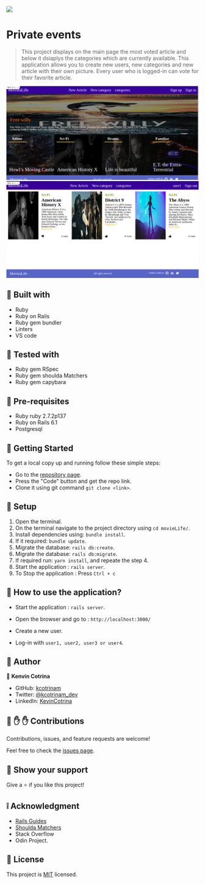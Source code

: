 ![](https://img.shields.io/badge/Microverse-blueviolet)

# Private events

> This project displays on the main page the most voted article and below it dsiaplys the categories which are currently available. This application allows you to create new users, new categories and new article with their own picture. Every user who is logged-in can vote for their favorite article.

![screenshot](app/assets/images/screenshot.png)
![screenshot](app/assets/images/screenshot2.png)

## :hammer: Built with

- Ruby
- Ruby on Rails
- Ruby gem bundler
- Linters
- VS code

## :hammer: Tested with

- Ruby gem RSpec
- Ruby gem shoulda Matchers
- Ruby gem capybara

## 📝 Pre-requisites

- Ruby ruby 2.7.2p137
- Ruby on Rails 6.1
- Postgresql


## :construction_worker: Getting Started

To get a local copy up and running follow these simple steps:

- Go to the [repository page](https://github.com/kcotrinam/movieLife/).
- Press the "Code" button and get the repo link.
- Clone it using git command `git clone <link>`.

## 📝 Setup

1. Open the terminal.
2. On the terminal navigate to the project directory using `cd movieLife/`.
3. Install dependencies using: `bundle install`.
3. If it required: `bundle update`.
4. Migrate the database: `rails db:create`.
5. Migrate the database: `rails db:migrate`.
6. If required run: `yarn install`, and repeate the step 4.
7. Start the application : `rails server`.
8. To Stop the application : Press `Ctrl + c`

## 📝 How to use the application?

- Start the application : `rails server`.

- Open the browser and go to : `http://localhost:3000/`

- Create a new user.

- Log-in with `user1, user2, user3 or user4`.

## :bust_in_silhouette: Author

👤 **Kenvin Cotrina**

- GitHub: [kcotrinam](https://github.com/kcotrinam) 
- Twitter: [@kcotrinam_dev](https://twitter.com/kcotrinam_dev)
- LinkedIn: [KevinCotrina](https://www.linkedin.com/in/kevincotrina/ )

## 🤝 :raised_hand: :raised_hand: Contributions

Contributions, issues, and feature requests are welcome!

Feel free to check the [issues page](https://github.com/kcotrinam/movieLife/issues).

## :muscle: Show your support

Give a ⭐️ if you like this project!

## :grey_exclamation: Acknowledgment

- [Rails Guides](https://guides.rubyonrails.org/)
- [Shoulda Matchers](https://matchers.shoulda.io/docs/v4.4.1/index.html)
- Stack Overflow
- Odin Project.

 ## 📝 License

This project is [MIT](https://github.com/kcotrinam/Private_Events/blob/feature/LICENSE) licensed.

